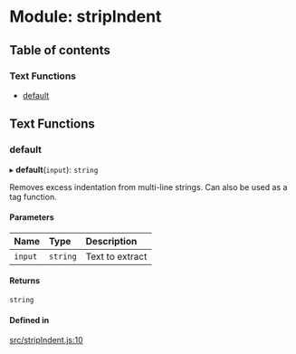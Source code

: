 # Module: stripIndent

## Table of contents

### Text Functions

- [default](stripIndent.md#default)

## Text Functions

### default

▸ **default**(`input`): `string`

Removes excess indentation from multi-line strings. Can also be used as
a tag function.

#### Parameters

| Name | Type | Description |
| :------ | :------ | :------ |
| `input` | `string` | Text to extract |

#### Returns

`string`

#### Defined in

[src/stripIndent.js:10](https://github.com/Twipped/js-utils/blob/f2eceb5/src/stripIndent.js#L10)
